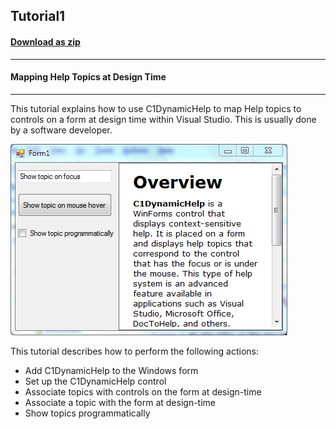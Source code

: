 ## Tutorial1
#### [Download as zip](https://minhaskamal.github.io/DownGit/#/home?url=https://github.com/GrapeCity/ComponentOne-WinForms-Samples/tree/master/NetFramework\DynamicHelp\VB\Tutorials\Tutorial1)
____
#### Mapping Help Topics at Design Time
____
This tutorial explains how to use C1DynamicHelp to map Help topics to controls on a form at design time within Visual Studio. This is usually done by a software developer.

![screenshot](screenshot.png)

This tutorial describes how to perform the following actions:

* Add C1DynamicHelp to the Windows form
* Set up the C1DynamicHelp control
* Associate topics with controls on the form at design-time
* Associate a topic with the form at design-time
* Show topics programmatically
